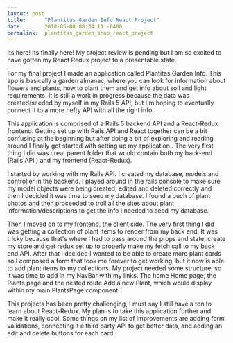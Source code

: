 ```yaml
---
layout: post
title:      "Plantitas Garden Info React Project"
date:       2018-05-08 08:34:11 -0400
permalink:  plantitas_garden_shop_react_project
---
```




Its here! Its finally here! My project review is pending but I am so excited to have gotten my React Redux project to a presentable state.

For my final project I made an application called Plantitas Garden Info. This app is basically a garden almanac, where you can look for information about flowers and plants, how to plant them and get info about soil  and light requirements. It is still a work in progress because the data was created/seeded by myself in my  Rails 5 API, but I'm hoping to eventually connect it to a more hefty API with all the right info.

This application is comprised of a Rails 5 backend API and a React-Redux frontend. Getting set up with Rails API and React together can be a bit confusing at the beginning but after doing a bit of exploring and reading around I finally got started with setting up my application.. The very first thing I did was creat parent folder that would contain both my back-end (Rails API ) and my frontend (React-Redux).

I started by working with my Rails API. I created my database, models and controller in the backend. I played around in the rails console to make sure my model objects were being created, edited and deleted correctly and then I decided it was time to seed my database. I found a buch of plant photos and then proceeded to troll all the sites about plant information/descriptions to get the info I needed to seed my database. 

Then I moved on to my frontend, the client side. The very first thing I did was getting a collection of plant items to render from my back end. It was tricky because that's where I had to pass around the props and state, create my store and get redux set up to properly make my fetch call to my back end API. After that I decided I wanted to be able to create more plant cards so I composed a form that took me forever to get working, but it now is able to add plant items to my collections. My project needed some structure, so it was time to add in my NavBar with my links. The home Home page, the Plants page and the nested route Add a new Plant, which would display within my main PlantsPage component. 

This projects has been pretty challenging, I must say I still have a ton to learn about React-Redux. My plan is to take this application further and make it really cool. Some things on my list of improvements are adding form validations, connecting it a third party API to get better data, and adding an edit and delete buttons for each card.






